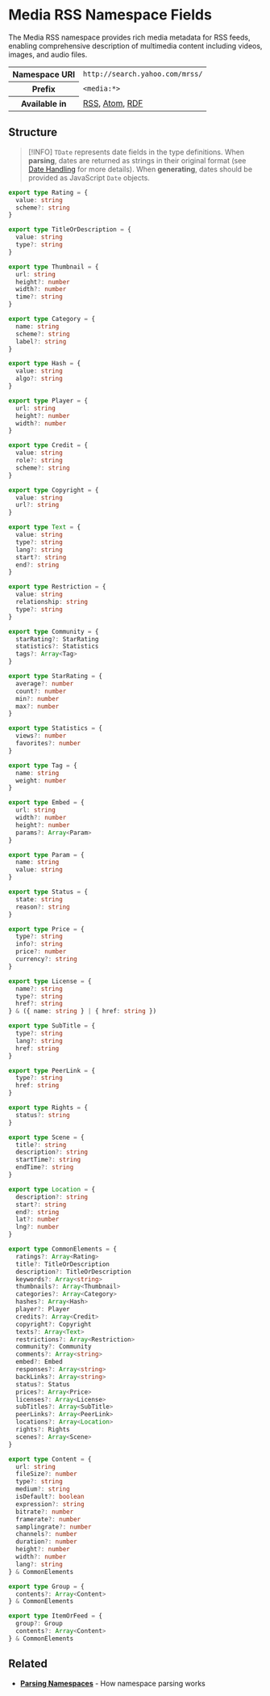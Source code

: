 # Media RSS Namespace Fields

The Media RSS namespace provides rich media metadata for RSS feeds, enabling comprehensive description of multimedia content including videos, images, and audio files.

<table>
  <tbody>
    <tr>
      <th>Namespace URI</th>
      <td><code>http://search.yahoo.com/mrss/</code></td>
    </tr>
    <tr>
      <th>Prefix</th>
      <td><code>&lt;media:*&gt;</code></td>
    </tr>
    <tr>
      <th>Available in</th>
      <td>
        <a href="/reference/feeds/rss">RSS</a>,
        <a href="/reference/feeds/atom">Atom</a>,
        <a href="/reference/feeds/rdf">RDF</a>
      </td>
    </tr>
  </tbody>
</table>

## Structure

> [!INFO]
> `TDate` represents date fields in the type definitions. When **parsing**, dates are returned as strings in their original format (see [Date Handling](/parsing/dates) for more details). When **generating**, dates should be provided as JavaScript `Date` objects.

```typescript
export type Rating = {
  value: string
  scheme?: string
}

export type TitleOrDescription = {
  value: string
  type?: string
}

export type Thumbnail = {
  url: string
  height?: number
  width?: number
  time?: string
}

export type Category = {
  name: string
  scheme?: string
  label?: string
}

export type Hash = {
  value: string
  algo?: string
}

export type Player = {
  url: string
  height?: number
  width?: number
}

export type Credit = {
  value: string
  role?: string
  scheme?: string
}

export type Copyright = {
  value: string
  url?: string
}

export type Text = {
  value: string
  type?: string
  lang?: string
  start?: string
  end?: string
}

export type Restriction = {
  value: string
  relationship: string
  type?: string
}

export type Community = {
  starRating?: StarRating
  statistics?: Statistics
  tags?: Array<Tag>
}

export type StarRating = {
  average?: number
  count?: number
  min?: number
  max?: number
}

export type Statistics = {
  views?: number
  favorites?: number
}

export type Tag = {
  name: string
  weight: number
}

export type Embed = {
  url: string
  width?: number
  height?: number
  params?: Array<Param>
}

export type Param = {
  name: string
  value: string
}

export type Status = {
  state: string
  reason?: string
}

export type Price = {
  type?: string
  info?: string
  price?: number
  currency?: string
}

export type License = {
  name?: string
  type?: string
  href?: string
} & ({ name: string } | { href: string })

export type SubTitle = {
  type?: string
  lang?: string
  href: string
}

export type PeerLink = {
  type?: string
  href: string
}

export type Rights = {
  status?: string
}

export type Scene = {
  title?: string
  description?: string
  startTime?: string
  endTime?: string
}

export type Location = {
  description?: string
  start?: string
  end?: string
  lat?: number
  lng?: number
}

export type CommonElements = {
  ratings?: Array<Rating>
  title?: TitleOrDescription
  description?: TitleOrDescription
  keywords?: Array<string>
  thumbnails?: Array<Thumbnail>
  categories?: Array<Category>
  hashes?: Array<Hash>
  player?: Player
  credits?: Array<Credit>
  copyright?: Copyright
  texts?: Array<Text>
  restrictions?: Array<Restriction>
  community?: Community
  comments?: Array<string>
  embed?: Embed
  responses?: Array<string>
  backLinks?: Array<string>
  status?: Status
  prices?: Array<Price>
  licenses?: Array<License>
  subTitles?: Array<SubTitle>
  peerLinks?: Array<PeerLink>
  locations?: Array<Location>
  rights?: Rights
  scenes?: Array<Scene>
}

export type Content = {
  url: string
  fileSize?: number
  type?: string
  medium?: string
  isDefault?: boolean
  expression?: string
  bitrate?: number
  framerate?: number
  samplingrate?: number
  channels?: number
  duration?: number
  height?: number
  width?: number
  lang?: string
} & CommonElements

export type Group = {
  contents?: Array<Content>
} & CommonElements

export type ItemOrFeed = {
  group?: Group
  contents?: Array<Content>
} & CommonElements
```

## Related

- **[Parsing Namespaces](/parsing/namespaces)** - How namespace parsing works
